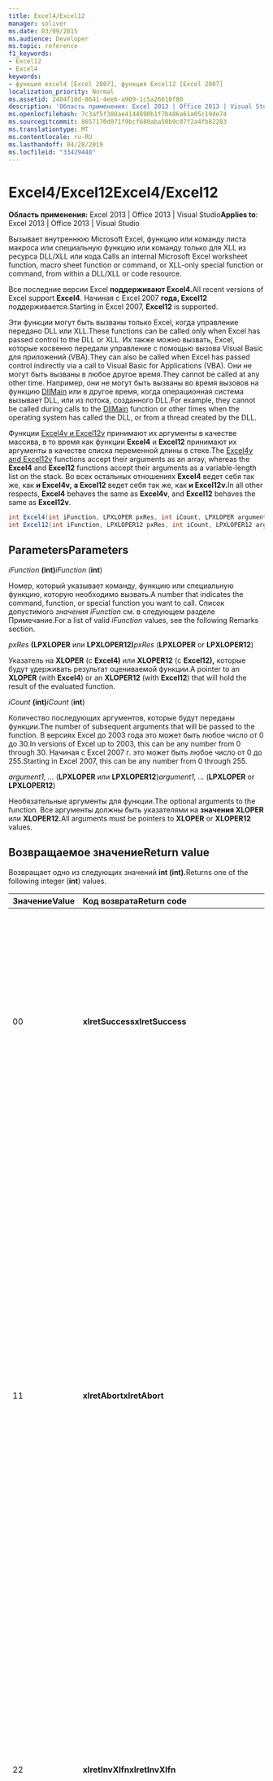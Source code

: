 ```yaml
---
title: Excel4/Excel12
manager: soliver
ms.date: 03/09/2015
ms.audience: Developer
ms.topic: reference
f1_keywords:
- Excel12
- Excel4
keywords:
- функция excel4 [Excel 2007], функция Excel12 [Excel 2007]
localization_priority: Normal
ms.assetid: 2404f10d-8641-4ee6-a909-1c5a26610f80
description: 'Область применения: Excel 2013 | Office 2013 | Visual Studio'
ms.openlocfilehash: 7c3af5f380ae4144890b1f7b486a61a05c19de74
ms.sourcegitcommit: 8657170d071f9bcf680aba50b9c07f2a4fb82283
ms.translationtype: MT
ms.contentlocale: ru-RU
ms.lasthandoff: 04/28/2019
ms.locfileid: "33429448"
---
```

# <a name="excel4excel12"></a><span data-ttu-id="a66c1-104">Excel4/Excel12</span><span class="sxs-lookup"><span data-stu-id="a66c1-104">Excel4/Excel12</span></span>

<span data-ttu-id="a66c1-105">**Область применения:** Excel 2013 | Office 2013 | Visual Studio</span><span class="sxs-lookup"><span data-stu-id="a66c1-105">**Applies to**: Excel 2013 | Office 2013 | Visual Studio</span></span> 
  
<span data-ttu-id="a66c1-106">Вызывает внутреннюю Microsoft Excel, функцию или команду листа макроса или специальную функцию или команду только для XLL из ресурса DLL/XLL или кода.</span><span class="sxs-lookup"><span data-stu-id="a66c1-106">Calls an internal Microsoft Excel worksheet function, macro sheet function or command, or XLL-only special function or command, from within a DLL/XLL or code resource.</span></span>
  
<span data-ttu-id="a66c1-107">Все последние версии Excel **поддерживают Excel4.**</span><span class="sxs-lookup"><span data-stu-id="a66c1-107">All recent versions of Excel support **Excel4**.</span></span> <span data-ttu-id="a66c1-108">Начиная с Excel 2007 **года, Excel12** поддерживается.</span><span class="sxs-lookup"><span data-stu-id="a66c1-108">Starting in Excel 2007, **Excel12** is supported.</span></span> 
  
<span data-ttu-id="a66c1-109">Эти функции могут быть вызваны только Excel, когда управление передано DLL или XLL.</span><span class="sxs-lookup"><span data-stu-id="a66c1-109">These functions can be called only when Excel has passed control to the DLL or XLL.</span></span> <span data-ttu-id="a66c1-110">Их также можно вызвать, Excel, которые косвенно передали управление с помощью вызова Visual Basic для приложений (VBA).</span><span class="sxs-lookup"><span data-stu-id="a66c1-110">They can also be called when Excel has passed control indirectly via a call to Visual Basic for Applications (VBA).</span></span> <span data-ttu-id="a66c1-111">Они не могут быть вызваны в любое другое время.</span><span class="sxs-lookup"><span data-stu-id="a66c1-111">They cannot be called at any other time.</span></span> <span data-ttu-id="a66c1-112">Например, они не могут быть вызваны во время вызовов на функцию [DllMain](https://docs.microsoft.com/windows/desktop/dlls/dllmain) или в другое время, когда операционная система вызывает DLL, или из потока, созданного DLL.</span><span class="sxs-lookup"><span data-stu-id="a66c1-112">For example, they cannot be called during calls to the [DllMain](https://docs.microsoft.com/windows/desktop/dlls/dllmain) function or other times when the operating system has called the DLL, or from a thread created by the DLL.</span></span> 
  
<span data-ttu-id="a66c1-113">Функции [Excel4v и Excel12v](excel4v-excel12v.md) принимают их аргументы в качестве массива, в то время как функции **Excel4** и **Excel12** принимают их аргументы в качестве списка переменной длины в стеке.</span><span class="sxs-lookup"><span data-stu-id="a66c1-113">The [Excel4v and Excel12v](excel4v-excel12v.md) functions accept their arguments as an array, whereas the **Excel4** and **Excel12** functions accept their arguments as a variable-length list on the stack.</span></span> <span data-ttu-id="a66c1-114">Во всех остальных отношениях **Excel4** ведет себя так же, как **и Excel4v,** **а Excel12** ведет себя так же, как **и Excel12v.**</span><span class="sxs-lookup"><span data-stu-id="a66c1-114">In all other respects, **Excel4** behaves the same as **Excel4v**, and **Excel12** behaves the same as **Excel12v**.</span></span>
  
```cs
int Excel4(int iFunction, LPXLOPER pxRes, int iCount, LPXLOPER argument1, ...);
int Excel12(int iFunction, LPXLOPER12 pxRes, int iCount, LPXLOPER12 argument1, ...);
```

## <a name="parameters"></a><span data-ttu-id="a66c1-115">Parameters</span><span class="sxs-lookup"><span data-stu-id="a66c1-115">Parameters</span></span>

 <span data-ttu-id="a66c1-116">_iFunction_ **(int)**</span><span class="sxs-lookup"><span data-stu-id="a66c1-116">_iFunction_ (**int**)</span></span>
  
<span data-ttu-id="a66c1-117">Номер, который указывает команду, функцию или специальную функцию, которую необходимо вызвать.</span><span class="sxs-lookup"><span data-stu-id="a66c1-117">A number that indicates the command, function, or special function you want to call.</span></span> <span data-ttu-id="a66c1-118">Список допустимого  _значения iFunction_ см. в следующем разделе Примечание.</span><span class="sxs-lookup"><span data-stu-id="a66c1-118">For a list of valid  _iFunction_ values, see the following Remarks section.</span></span> 
  
 <span data-ttu-id="a66c1-119">_pxRes_ **(LPXLOPER** или **LPXLOPER12)**</span><span class="sxs-lookup"><span data-stu-id="a66c1-119">_pxRes_ (**LPXLOPER** or **LPXLOPER12**)</span></span>
  
<span data-ttu-id="a66c1-120">Указатель на **XLOPER** (с **Excel4)** или **XLOPER12** (с **Excel12),** которые будут удерживать результат оцениваемой функции.</span><span class="sxs-lookup"><span data-stu-id="a66c1-120">A pointer to an **XLOPER** (with **Excel4**) or an **XLOPER12** (with **Excel12**) that will hold the result of the evaluated function.</span></span>
  
 <span data-ttu-id="a66c1-121">_iCount_ **(int)**</span><span class="sxs-lookup"><span data-stu-id="a66c1-121">_iCount_ (**int**)</span></span>
  
<span data-ttu-id="a66c1-122">Количество последующих аргументов, которые будут переданы функции.</span><span class="sxs-lookup"><span data-stu-id="a66c1-122">The number of subsequent arguments that will be passed to the function.</span></span> <span data-ttu-id="a66c1-123">В версиях Excel до 2003 года это может быть любое число от 0 до 30.</span><span class="sxs-lookup"><span data-stu-id="a66c1-123">In versions of Excel up to 2003, this can be any number from 0 through 30.</span></span> <span data-ttu-id="a66c1-124">Начиная с Excel 2007 г. это может быть любое число от 0 до 255.</span><span class="sxs-lookup"><span data-stu-id="a66c1-124">Starting in Excel 2007, this can be any number from 0 through 255.</span></span>
  
 <span data-ttu-id="a66c1-125">_argument1, ..._ (**LPXLOPER** или **LPXLOPER12**)</span><span class="sxs-lookup"><span data-stu-id="a66c1-125">_argument1, ..._ (**LPXLOPER** or **LPXLOPER12**)</span></span>
  
<span data-ttu-id="a66c1-126">Необязательные аргументы для функции.</span><span class="sxs-lookup"><span data-stu-id="a66c1-126">The optional arguments to the function.</span></span> <span data-ttu-id="a66c1-127">Все аргументы должны быть указателями на **значения XLOPER** или **XLOPER12.**</span><span class="sxs-lookup"><span data-stu-id="a66c1-127">All arguments must be pointers to **XLOPER** or **XLOPER12** values.</span></span> 
  
## <a name="return-value"></a><span data-ttu-id="a66c1-128">Возвращаемое значение</span><span class="sxs-lookup"><span data-stu-id="a66c1-128">Return value</span></span>

<span data-ttu-id="a66c1-129">Возвращает одно из следующих значений **int (int).**</span><span class="sxs-lookup"><span data-stu-id="a66c1-129">Returns one of the following integer (**int**) values.</span></span>
  
|<span data-ttu-id="a66c1-130">**Значение**</span><span class="sxs-lookup"><span data-stu-id="a66c1-130">**Value**</span></span>|<span data-ttu-id="a66c1-131">**Код возврата**</span><span class="sxs-lookup"><span data-stu-id="a66c1-131">**Return code**</span></span>|<span data-ttu-id="a66c1-132">**Описание**</span><span class="sxs-lookup"><span data-stu-id="a66c1-132">**Description**</span></span>|
|:-----|:-----|:-----|
|<span data-ttu-id="a66c1-133">0</span><span class="sxs-lookup"><span data-stu-id="a66c1-133">0</span></span>  <br/> |<span data-ttu-id="a66c1-134">**xlretSuccess**</span><span class="sxs-lookup"><span data-stu-id="a66c1-134">**xlretSuccess**</span></span> <br/> |<span data-ttu-id="a66c1-135">Функция была вызвана успешно.</span><span class="sxs-lookup"><span data-stu-id="a66c1-135">The function was called successfully.</span></span> <span data-ttu-id="a66c1-136">Это не означает, что функция не возвращает значение Excel ошибки; Чтобы узнать это, необходимо взглянуть на тип и значение параметра _pxRes._</span><span class="sxs-lookup"><span data-stu-id="a66c1-136">This does not mean that the function did not return an Excel error value; to find that out, you must look at the type and value of the resulting  _pxRes_ parameter.</span></span>  <br/> |
|<span data-ttu-id="a66c1-137">1</span><span class="sxs-lookup"><span data-stu-id="a66c1-137">1</span></span>  <br/> |<span data-ttu-id="a66c1-138">**xlretAbort**</span><span class="sxs-lookup"><span data-stu-id="a66c1-138">**xlretAbort**</span></span> <br/> |<span data-ttu-id="a66c1-139">Команда или функция была прекращена ненормально (внутреннее прерывание).</span><span class="sxs-lookup"><span data-stu-id="a66c1-139">The command or function was terminated abnormally (internal abort).</span></span> <span data-ttu-id="a66c1-140">Это может произойти, если макрос XLM закрывается путем вызова **CLOSE** или Excel из памяти.</span><span class="sxs-lookup"><span data-stu-id="a66c1-140">This can occur if an XLM macro sheet closes itself by calling **CLOSE**, or if Excel is out of memory.</span></span> <span data-ttu-id="a66c1-141">Если Excel возвращает эту ошибку, функция вызова должна немедленно выйти.</span><span class="sxs-lookup"><span data-stu-id="a66c1-141">If Excel returns this error, the calling function must exit immediately.</span></span> <span data-ttu-id="a66c1-142">DLL разрешается вызывать **xlFree** только перед выходом.</span><span class="sxs-lookup"><span data-stu-id="a66c1-142">The DLL is permitted to call **xlFree** only before exiting.</span></span> <span data-ttu-id="a66c1-143">Все остальные вызовы API C не допускаются.</span><span class="sxs-lookup"><span data-stu-id="a66c1-143">All other calls to the C API are not permitted.</span></span> <span data-ttu-id="a66c1-144">Пользователь может сохранить любую работу в интерактивном режиме с помощью команды **Сохранить** в **меню File.**</span><span class="sxs-lookup"><span data-stu-id="a66c1-144">The user can save any work interactively by using the **Save** command on the **File** menu.</span></span>  <br/> |
|<span data-ttu-id="a66c1-145">2</span><span class="sxs-lookup"><span data-stu-id="a66c1-145">2</span></span>  <br/> |<span data-ttu-id="a66c1-146">**xlretInvXlfn**</span><span class="sxs-lookup"><span data-stu-id="a66c1-146">**xlretInvXlfn**</span></span> <br/> |<span data-ttu-id="a66c1-147">Был предоставлен недействительный номер функции.</span><span class="sxs-lookup"><span data-stu-id="a66c1-147">An invalid function number was supplied.</span></span> <span data-ttu-id="a66c1-148">Если вы используете константы из файла загона Xlcall.h, это не должно происходить, если вы не вызываете то, что не поддерживается в версии Excel запущена.</span><span class="sxs-lookup"><span data-stu-id="a66c1-148">If you are using constants from the Xlcall.h header file, this should not occur unless you are calling something that is not supported in the version of Excel you are running.</span></span>  <br/> |
|<span data-ttu-id="a66c1-149">4 </span><span class="sxs-lookup"><span data-stu-id="a66c1-149">4</span></span>  <br/> |<span data-ttu-id="a66c1-150">**xlretInvCount**</span><span class="sxs-lookup"><span data-stu-id="a66c1-150">**xlretInvCount**</span></span> <br/> |<span data-ttu-id="a66c1-151">Было вписано недействительное число аргументов.</span><span class="sxs-lookup"><span data-stu-id="a66c1-151">An invalid number of arguments was entered.</span></span> <span data-ttu-id="a66c1-152">В версиях до Excel 2003 г. максимальное количество аргументов, которые может принять любая функция, — 30.</span><span class="sxs-lookup"><span data-stu-id="a66c1-152">In versions up to Excel 2003, the maximum number of arguments any function can take is 30.</span></span> <span data-ttu-id="a66c1-153">Начиная с Excel 2007 г. максимальное число — 255.</span><span class="sxs-lookup"><span data-stu-id="a66c1-153">Starting in Excel 2007, the maximum number is 255.</span></span> <span data-ttu-id="a66c1-154">Некоторые требуют фиксированного или минимального количества аргументов.</span><span class="sxs-lookup"><span data-stu-id="a66c1-154">Some require a fixed or minimum number of arguments.</span></span>  <br/> |
|<span data-ttu-id="a66c1-155">8 </span><span class="sxs-lookup"><span data-stu-id="a66c1-155">8</span></span>  <br/> |<span data-ttu-id="a66c1-156">**xlretInvXloper**</span><span class="sxs-lookup"><span data-stu-id="a66c1-156">**xlretInvXloper**</span></span> <br/> |<span data-ttu-id="a66c1-157">**Недействительный XLOPER** или **XLOPER12** был передан функции, или был использован аргумент неправильного типа.</span><span class="sxs-lookup"><span data-stu-id="a66c1-157">An invalid **XLOPER** or **XLOPER12** was passed to the function, or an argument of the wrong type was used.</span></span>  <br/> |
|<span data-ttu-id="a66c1-158">16 </span><span class="sxs-lookup"><span data-stu-id="a66c1-158">16</span></span>  <br/> |<span data-ttu-id="a66c1-159">**xlretStackOvfl**</span><span class="sxs-lookup"><span data-stu-id="a66c1-159">**xlretStackOvfl**</span></span> <br/> |<span data-ttu-id="a66c1-160">Произошел переполнение стека.</span><span class="sxs-lookup"><span data-stu-id="a66c1-160">A stack overflow occurred.</span></span> <span data-ttu-id="a66c1-161">Используйте **xlStack,** чтобы отслеживать количество места, оставленного в стеке.</span><span class="sxs-lookup"><span data-stu-id="a66c1-161">Use **xlStack** to monitor the amount of room left on the stack.</span></span> <span data-ttu-id="a66c1-162">Избегайте, когда это возможно, очень больших локальных (автоматических) массивов и структур в стеке; сделать их статичными.</span><span class="sxs-lookup"><span data-stu-id="a66c1-162">Avoid allocating very large local (automatic) arrays and structures on the stack where possible; make them static.</span></span> <span data-ttu-id="a66c1-163">(Обратите внимание, что переполнение стека может произойти без обнаружения.)</span><span class="sxs-lookup"><span data-stu-id="a66c1-163">(Note that a stack overflow might occur without being detected.)</span></span>  <br/> |
|<span data-ttu-id="a66c1-164">32</span><span class="sxs-lookup"><span data-stu-id="a66c1-164">32</span></span>  <br/> |<span data-ttu-id="a66c1-165">**xlretFailed**</span><span class="sxs-lookup"><span data-stu-id="a66c1-165">**xlretFailed**</span></span> <br/> |<span data-ttu-id="a66c1-166">Сбой функции, эквивалентной команде.</span><span class="sxs-lookup"><span data-stu-id="a66c1-166">A command-equivalent function failed.</span></span> <span data-ttu-id="a66c1-167">Это эквивалентно команде макроса, отображаемой диалоговом окне оповещений об ошибке макроса.</span><span class="sxs-lookup"><span data-stu-id="a66c1-167">This is equivalent to a macro command displaying the macro error alert dialog box.</span></span>  <br/> |
|<span data-ttu-id="a66c1-168">64</span><span class="sxs-lookup"><span data-stu-id="a66c1-168">64</span></span>  <br/> |<span data-ttu-id="a66c1-169">**xlretUncalced**</span><span class="sxs-lookup"><span data-stu-id="a66c1-169">**xlretUncalced**</span></span> <br/> |<span data-ttu-id="a66c1-170">Была предпринята попытка вычислить ячейку, которая еще не была рассчитана, так как ее планируется пересчитать после текущей ячейки.</span><span class="sxs-lookup"><span data-stu-id="a66c1-170">An attempt was made to dereference a cell that has not been calculated yet, because it is scheduled to be recalculated after the current cell.</span></span> <span data-ttu-id="a66c1-171">В этом случае DLL должен немедленно вернуть управление Excel.</span><span class="sxs-lookup"><span data-stu-id="a66c1-171">In this case, the DLL should return control to Excel immediately.</span></span> <span data-ttu-id="a66c1-172">DLL разрешается вызывать **xlFree** только перед выходом.</span><span class="sxs-lookup"><span data-stu-id="a66c1-172">The DLL is permitted to call **xlFree** only before exiting.</span></span> <span data-ttu-id="a66c1-173">Все остальные вызовы API C не допускаются.</span><span class="sxs-lookup"><span data-stu-id="a66c1-173">All other calls to the C API are not permitted.</span></span> <span data-ttu-id="a66c1-174">Дополнительные сведения о том, какие функции могут и не могут получить доступ к значениям ячеек, которые не были пересчитаны, см. в Excel команд, функций и [государств.](excel-commands-functions-and-states.md)</span><span class="sxs-lookup"><span data-stu-id="a66c1-174">For more information about which functions can and cannot access the values of cells that have not been recalculated, see [Excel Commands, Functions, and States](excel-commands-functions-and-states.md).</span></span>  <br/> |
|<span data-ttu-id="a66c1-175">128</span><span class="sxs-lookup"><span data-stu-id="a66c1-175">128</span></span>  <br/> |<span data-ttu-id="a66c1-176">**xlretNotThreadSafe**</span><span class="sxs-lookup"><span data-stu-id="a66c1-176">**xlretNotThreadSafe**</span></span> <br/> |<span data-ttu-id="a66c1-177">Была предпринята попытка вызвать функцию, которая не является или не может быть безопасной для потока во время многопотоковой пересчета книги.</span><span class="sxs-lookup"><span data-stu-id="a66c1-177">An attempt was made to call a function that is not, or might not be, thread safe during a multithreaded recalculation of the workbook.</span></span>  <br/> <span data-ttu-id="a66c1-178">Начиная с Excel 2007 года это значение возвращается, и только в функциях таблицы XLL объявляются безопасными потоками.</span><span class="sxs-lookup"><span data-stu-id="a66c1-178">Starting in Excel 2007, this value is returned, and only within XLL worksheet functions declared as thread safe.</span></span>  <br/> |
|<span data-ttu-id="a66c1-179">256</span><span class="sxs-lookup"><span data-stu-id="a66c1-179">256</span></span>  <br/> |<span data-ttu-id="a66c1-180">**xlRetInvAsynchronousContext**</span><span class="sxs-lookup"><span data-stu-id="a66c1-180">**xlRetInvAsynchronousContext**</span></span> <br/> |<span data-ttu-id="a66c1-181">Асинхронная ручка функции недействительна.</span><span class="sxs-lookup"><span data-stu-id="a66c1-181">The asynchronous function handle is invalid.</span></span>  <br/> <span data-ttu-id="a66c1-182">Это значение используется только Excel 2010 г.</span><span class="sxs-lookup"><span data-stu-id="a66c1-182">This value is used only by Excel 2010.</span></span>  <br/> |
|<span data-ttu-id="a66c1-183">512</span><span class="sxs-lookup"><span data-stu-id="a66c1-183">512</span></span>  <br/> |<span data-ttu-id="a66c1-184">**xlRetNotClusterSafe**</span><span class="sxs-lookup"><span data-stu-id="a66c1-184">**xlRetNotClusterSafe**</span></span> <br/> |<span data-ttu-id="a66c1-185">Вызов не поддерживается в кластерах.</span><span class="sxs-lookup"><span data-stu-id="a66c1-185">The call is not supported on clusters.</span></span>  <br/> <span data-ttu-id="a66c1-186">Это значение используется только Excel 2010 г.</span><span class="sxs-lookup"><span data-stu-id="a66c1-186">This value is used only by Excel 2010.</span></span>  <br/> |
   
## <a name="remarks"></a><span data-ttu-id="a66c1-187">Примечания</span><span class="sxs-lookup"><span data-stu-id="a66c1-187">Remarks</span></span>

### <a name="valid-ifunction-values"></a><span data-ttu-id="a66c1-188">Допустимые значения iFunction</span><span class="sxs-lookup"><span data-stu-id="a66c1-188">Valid iFunction values</span></span>

<span data-ttu-id="a66c1-189">Допустимые значения **iFunction** — это любые **xlf...** или **xlc...** константы, определенные в файле загона Xlcall.h или любой из следующих специальных функций.</span><span class="sxs-lookup"><span data-stu-id="a66c1-189">Valid **iFunction** values are any of the **xlf...** or **xlc...** constants defined in the Xlcall.h header file or any of the following special functions.</span></span> 
  
|||||
|:-----|:-----|:-----|:-----|
|<span data-ttu-id="a66c1-190">**xlAbort**</span><span class="sxs-lookup"><span data-stu-id="a66c1-190">**xlAbort**</span></span> <br/> |<span data-ttu-id="a66c1-191">**xlEnableXLMsgs**</span><span class="sxs-lookup"><span data-stu-id="a66c1-191">**xlEnableXLMsgs**</span></span> <br/> |<span data-ttu-id="a66c1-192">**xlGetInst**</span><span class="sxs-lookup"><span data-stu-id="a66c1-192">**xlGetInst**</span></span> <br/> |<span data-ttu-id="a66c1-193">**xlSheetNm**</span><span class="sxs-lookup"><span data-stu-id="a66c1-193">**xlSheetNm**</span></span> <br/> |
|<span data-ttu-id="a66c1-194">**xlCoerce**</span><span class="sxs-lookup"><span data-stu-id="a66c1-194">**xlCoerce**</span></span> <br/> |<span data-ttu-id="a66c1-195">**xlFree**</span><span class="sxs-lookup"><span data-stu-id="a66c1-195">**xlFree**</span></span> <br/> |<span data-ttu-id="a66c1-196">**xlGetName**</span><span class="sxs-lookup"><span data-stu-id="a66c1-196">**xlGetName**</span></span> <br/> |<span data-ttu-id="a66c1-197">**xlStack**</span><span class="sxs-lookup"><span data-stu-id="a66c1-197">**xlStack**</span></span> <br/> |
|<span data-ttu-id="a66c1-198">**xlDefineBinaryName**</span><span class="sxs-lookup"><span data-stu-id="a66c1-198">**xlDefineBinaryName**</span></span> <br/> |<span data-ttu-id="a66c1-199">**xlGetBinaryName**</span><span class="sxs-lookup"><span data-stu-id="a66c1-199">**xlGetBinaryName**</span></span> <br/> |<span data-ttu-id="a66c1-200">**xlSet**</span><span class="sxs-lookup"><span data-stu-id="a66c1-200">**xlSet**</span></span> <br/> |<span data-ttu-id="a66c1-201">**xlUDF**</span><span class="sxs-lookup"><span data-stu-id="a66c1-201">**xlUDF**</span></span> <br/> |
|<span data-ttu-id="a66c1-202">**xlDisableXLMsgs**</span><span class="sxs-lookup"><span data-stu-id="a66c1-202">**xlDisableXLMsgs**</span></span> <br/> |<span data-ttu-id="a66c1-203">**xlGetHwnd**</span><span class="sxs-lookup"><span data-stu-id="a66c1-203">**xlGetHwnd**</span></span> <br/> |<span data-ttu-id="a66c1-204">**xlSheetId**</span><span class="sxs-lookup"><span data-stu-id="a66c1-204">**xlSheetId**</span></span> <br/> ||
   
### <a name="different-types-of-functions"></a><span data-ttu-id="a66c1-205">Различные типы функций</span><span class="sxs-lookup"><span data-stu-id="a66c1-205">Different Types of Functions</span></span>

 <span data-ttu-id="a66c1-206">**Excel4** и **Excel12 различаются** между тремя классами функций.</span><span class="sxs-lookup"><span data-stu-id="a66c1-206">**Excel4** and **Excel12** distinguish among three classes of functions.</span></span> <span data-ttu-id="a66c1-207">Функции классифицируются в соответствии с тремя состояниями, в которых Excel может вызывать DLL.</span><span class="sxs-lookup"><span data-stu-id="a66c1-207">The functions are classified according to the three states in which Excel might call the DLL.</span></span> 
  
- <span data-ttu-id="a66c1-208">Класс 1 применяется, когда DLL вызван из таблицы в результате пересчета.</span><span class="sxs-lookup"><span data-stu-id="a66c1-208">Class 1 applies when the DLL is called from a worksheet as a result of recalculation.</span></span> 
    
- <span data-ttu-id="a66c1-209">Класс 2 применяется, когда DLL вызван из макроса функции или из таблицы, где она была зарегистрирована со знаком номеров (#) в тексте типа.</span><span class="sxs-lookup"><span data-stu-id="a66c1-209">Class 2 applies when the DLL is called from within a function macro or from a worksheet where it was registered with a number sign (#) in the type text.</span></span>
    
- <span data-ttu-id="a66c1-210">Класс 3 применяется, когда DLL вызван из объекта, макроса, меню, панели инструментов, клавиши ярлыка, метода **ExecuteExcel4Macro** или команды **Tools/Macro/Run.**</span><span class="sxs-lookup"><span data-stu-id="a66c1-210">Class 3 applies when a DLL is called from an object, macro, menu, toolbar, shortcut key, **ExecuteExcel4Macro** method, or the **Tools/Macro/Run** command.</span></span> <span data-ttu-id="a66c1-211">Дополнительные сведения см. [в Excel команд, функций и штатов.](excel-commands-functions-and-states.md)</span><span class="sxs-lookup"><span data-stu-id="a66c1-211">For more information, see [Excel Commands, Functions, and States](excel-commands-functions-and-states.md).</span></span>
    
<span data-ttu-id="a66c1-212">В следующей таблице показано, какие функции допустимы в каждом классе.</span><span class="sxs-lookup"><span data-stu-id="a66c1-212">The following table shows what functions are valid in each class.</span></span>
  
|<span data-ttu-id="a66c1-213">**Класс 1**</span><span class="sxs-lookup"><span data-stu-id="a66c1-213">**Class 1**</span></span>|<span data-ttu-id="a66c1-214">**Класс 2**</span><span class="sxs-lookup"><span data-stu-id="a66c1-214">**Class 2**</span></span>|<span data-ttu-id="a66c1-215">**Класс 3**</span><span class="sxs-lookup"><span data-stu-id="a66c1-215">**Class 3**</span></span>|
|:-----|:-----|:-----|
|<span data-ttu-id="a66c1-216">Любая функция таблицы</span><span class="sxs-lookup"><span data-stu-id="a66c1-216">Any worksheet function</span></span>  <br/> <span data-ttu-id="a66c1-217">Любые функции **XLL только xl...** за исключением **xlSet.**</span><span class="sxs-lookup"><span data-stu-id="a66c1-217">Any XLL-only **xl...** function except **xlSet**.</span></span>  <br/> <span data-ttu-id="a66c1-218">**xlfCaller**</span><span class="sxs-lookup"><span data-stu-id="a66c1-218">**xlfCaller**</span></span> <br/> |<span data-ttu-id="a66c1-219">Любая функция таблицы</span><span class="sxs-lookup"><span data-stu-id="a66c1-219">Any worksheet function</span></span>  <br/> <span data-ttu-id="a66c1-220">Любая **функция xl...** за исключением **xlSet.**</span><span class="sxs-lookup"><span data-stu-id="a66c1-220">Any **xl...** function except **xlSet**.</span></span>  <br/> <span data-ttu-id="a66c1-221">Функции макроса, в том числе **xlfCaller,** возвращают значение, но не выполняют никаких действий, влияющих на рабочее пространство или открытую книгу.</span><span class="sxs-lookup"><span data-stu-id="a66c1-221">Macro sheet functions, including **xlfCaller**, that return a value but perform no action that affects the workspace or any open workbook.</span></span>  <br/> |<span data-ttu-id="a66c1-222">Любые функции, в том числе **xlSet** и командно-эквивалентные функции.</span><span class="sxs-lookup"><span data-stu-id="a66c1-222">Any function, including **xlSet** and command-equivalent functions.</span></span>  <br/> |
   
### <a name="displaying-the-dialog-box-for-a-command-equivalent-function"></a><span data-ttu-id="a66c1-223">Отображение диалоговое окно для функции Command-Equivalent</span><span class="sxs-lookup"><span data-stu-id="a66c1-223">Displaying the Dialog Box for a Command-Equivalent Function</span></span>

<span data-ttu-id="a66c1-224">Если в функции, эквивалентной команде, имеется связанное диалоговое окно, вы можете установить **бит xlPrompt** **в iFunction.**</span><span class="sxs-lookup"><span data-stu-id="a66c1-224">If a command-equivalent function has an associated dialog box, you can set the **xlPrompt** bit in **iFunction**.</span></span> <span data-ttu-id="a66c1-225">Это означает, Excel отображает соответствующее диалоговое окно перед проведением команды.</span><span class="sxs-lookup"><span data-stu-id="a66c1-225">This means that Excel displays the appropriate dialog box before carrying out the command.</span></span>
  
### <a name="writing-international-dlls"></a><span data-ttu-id="a66c1-226">Написание международных DLLs</span><span class="sxs-lookup"><span data-stu-id="a66c1-226">Writing International DLLs</span></span>

<span data-ttu-id="a66c1-227">Если в **iFunction** задан бит **xlIntl,** функция или команда выполнена так, как если бы она была вызвана из Международного листа макроса.</span><span class="sxs-lookup"><span data-stu-id="a66c1-227">If you set the **xlIntl** bit in **iFunction**, the function or command is carried out as if it were being called from an International Macro Sheet.</span></span> <span data-ttu-id="a66c1-228">Это означает, что команда ведет себя так же, как и в американской версии Excel, даже если она работает в международной (локализованной) версии.</span><span class="sxs-lookup"><span data-stu-id="a66c1-228">This means that the command behaves as it would on the U.S. version of Excel, even if it is running on an international (localized) version.</span></span>
  
### <a name="xlretuncalced-or-xlretabort"></a><span data-ttu-id="a66c1-229">xlretUncalced или xlretAbort</span><span class="sxs-lookup"><span data-stu-id="a66c1-229">xlretUncalced or xlretAbort</span></span>

<span data-ttu-id="a66c1-230">После получения одного из этих возвращаемого значения DLL должен немедленно очистить и вернуть управление Excel.</span><span class="sxs-lookup"><span data-stu-id="a66c1-230">After receiving one of these return values, your DLL must clean up and return control to Excel immediately.</span></span> <span data-ttu-id="a66c1-231">Обратное вызовы Excel через API C, за исключением **xlFree,** отключены после получения одного из этих значений возврата.</span><span class="sxs-lookup"><span data-stu-id="a66c1-231">Callbacks into Excel via the C API, except **xlFree**, are disabled after receiving one of these return values.</span></span>
  
## <a name="example"></a><span data-ttu-id="a66c1-232">Пример</span><span class="sxs-lookup"><span data-stu-id="a66c1-232">Example</span></span>

<span data-ttu-id="a66c1-233">В следующем примере используется **функция Excel12** для выбора ячейки, из которой она была вызвана.</span><span class="sxs-lookup"><span data-stu-id="a66c1-233">The following example uses the **Excel12** function to select the cell from which it was called.</span></span> 
  
<span data-ttu-id="a66c1-234">Этот пример кода является частью более крупного примера, представленного в Excel XLL SDK 2010 г., в следующем расположении, где установлен SDK:</span><span class="sxs-lookup"><span data-stu-id="a66c1-234">This code example is part of a larger example provided in the Excel 2010 XLL SDK, at the following location where you installed the SDK:</span></span>
  
<span data-ttu-id="a66c1-235">\Samples\Example\Example.c.</span><span class="sxs-lookup"><span data-stu-id="a66c1-235">\Samples\Example\Example.c.</span></span>
  
> [!NOTE]
> <span data-ttu-id="a66c1-236">Эта функция вызывает макрос команды (xlcSelect) и, следовательно, работает только в том случае, если она вызывается с макроса XLM.</span><span class="sxs-lookup"><span data-stu-id="a66c1-236">This function calls a command macro (xlcSelect) and, therefore, works only if it is called from an XLM macro sheet.</span></span> 
  
```cs
short WINAPI Excel12Example(void)
{
    XLOPER12 xRes;
    Excel12(xlfCaller, &xRes, 0);
    Excel12(xlcSelect, 0, 1, (LPXLOPER12)&xRes);
    Excel12(xlFree, 0, 1, (LPXLOPER12)&xRes);
    return 1;
}
```

## <a name="see-also"></a><span data-ttu-id="a66c1-237">См. также</span><span class="sxs-lookup"><span data-stu-id="a66c1-237">See also</span></span>



[<span data-ttu-id="a66c1-238">Excel4v/Excel12v</span><span class="sxs-lookup"><span data-stu-id="a66c1-238">Excel4v/Excel12v</span></span>](excel4v-excel12v.md)

